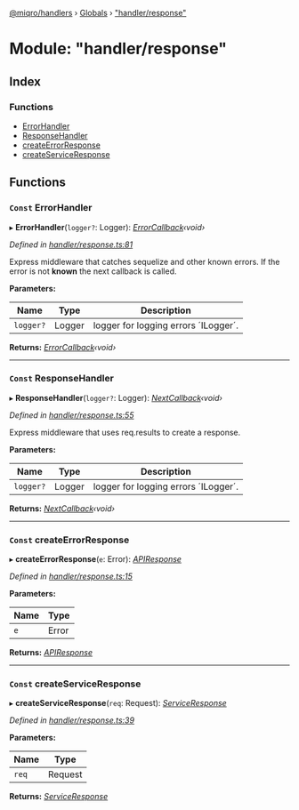 [@miqro/handlers](../README.md) › [Globals](../globals.md) › ["handler/response"](_handler_response_.md)

# Module: "handler/response"

## Index

### Functions

* [ErrorHandler](_handler_response_.md#const-errorhandler)
* [ResponseHandler](_handler_response_.md#const-responsehandler)
* [createErrorResponse](_handler_response_.md#const-createerrorresponse)
* [createServiceResponse](_handler_response_.md#const-createserviceresponse)

## Functions

### `Const` ErrorHandler

▸ **ErrorHandler**(`logger?`: Logger): *[ErrorCallback](_handler_common_index_.md#errorcallback)‹void›*

*Defined in [handler/response.ts:81](https://github.com/claukers/miqro-express/blob/8fe809c/src/handler/response.ts#L81)*

Express middleware that catches sequelize and other known errors. If the error is not **known** the next callback is called.

**Parameters:**

Name | Type | Description |
------ | ------ | ------ |
`logger?` | Logger | logger for logging errors ´ILogger´.  |

**Returns:** *[ErrorCallback](_handler_common_index_.md#errorcallback)‹void›*

___

### `Const` ResponseHandler

▸ **ResponseHandler**(`logger?`: Logger): *[NextCallback](_handler_common_index_.md#nextcallback)‹void›*

*Defined in [handler/response.ts:55](https://github.com/claukers/miqro-express/blob/8fe809c/src/handler/response.ts#L55)*

Express middleware that uses req.results to create a response.

**Parameters:**

Name | Type | Description |
------ | ------ | ------ |
`logger?` | Logger | logger for logging errors ´ILogger´.  |

**Returns:** *[NextCallback](_handler_common_index_.md#nextcallback)‹void›*

___

### `Const` createErrorResponse

▸ **createErrorResponse**(`e`: Error): *[APIResponse](../classes/_handler_responses_api_.apiresponse.md)*

*Defined in [handler/response.ts:15](https://github.com/claukers/miqro-express/blob/8fe809c/src/handler/response.ts#L15)*

**Parameters:**

Name | Type |
------ | ------ |
`e` | Error |

**Returns:** *[APIResponse](../classes/_handler_responses_api_.apiresponse.md)*

___

### `Const` createServiceResponse

▸ **createServiceResponse**(`req`: Request): *[ServiceResponse](../classes/_handler_responses_service_.serviceresponse.md)*

*Defined in [handler/response.ts:39](https://github.com/claukers/miqro-express/blob/8fe809c/src/handler/response.ts#L39)*

**Parameters:**

Name | Type |
------ | ------ |
`req` | Request |

**Returns:** *[ServiceResponse](../classes/_handler_responses_service_.serviceresponse.md)*
